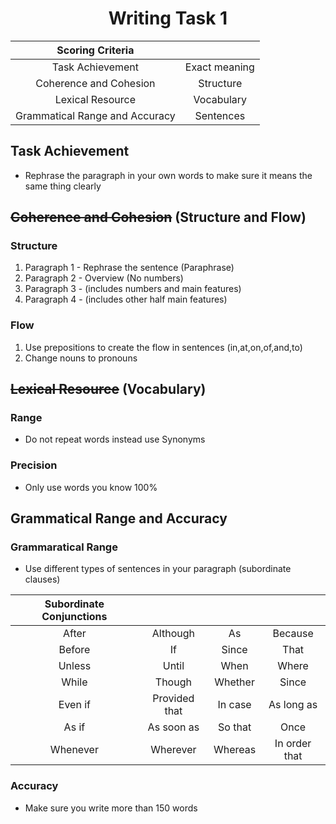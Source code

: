 <h1 align = center>Writing Task 1</h1>

<div align = center>
  
| Scoring Criteria                   |               |
|:----------------------------------:|   :----:      |
| Task Achievement                   | Exact meaning |
| Coherence and Cohesion             | Structure     |
| Lexical Resource                   | Vocabulary    |
| Grammatical Range and Accuracy     | Sentences     |

</div>

## Task Achievement

- Rephrase the paragraph in your own words to make sure it means the same thing clearly

## <s>Coherence and Cohesion</s> (Structure and Flow)

### Structure

1. Paragraph 1 - Rephrase the sentence (Paraphrase)
2. Paragraph 2 - Overview (No numbers)
3. Paragraph 3 - (includes numbers and main features)
4. Paragraph 4 - (includes other half main features)

### Flow

1. Use prepositions to create the flow in sentences (in,at,on,of,and,to)
2. Change nouns to pronouns

## <s>Lexical Resource</s> (Vocabulary)

### Range

- Do not repeat words instead use Synonyms 

### Precision

- Only use words you know 100%

## Grammatical Range and Accuracy

### Grammaratical Range

- Use different types of sentences in your paragraph (subordinate clauses)

| Subordinate Conjunctions | | | |
|:----------------------:|:----------------------:|:----------------------:|:----------------------:|
| After                  | Although               | As                     | Because                |
| Before                 | If                     | Since                  | That                   |
| Unless                 | Until                  | When                   | Where                  |
| While                  | Though                 | Whether                | Since                  |
| Even if                | Provided that          | In case                | As long as             |
| As if                  | As soon as             | So that                | Once                   |
| Whenever               | Wherever               | Whereas                | In order that          |

### Accuracy

- Make sure you write more than 150 words
